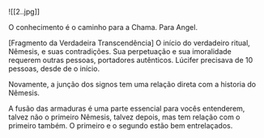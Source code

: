 ![[2..jpg]]

O conhecimento é o caminho para a Chama. Para Angel.

[Fragmento da Verdadeira Transcendência]
O início do verdadeiro ritual, Nêmesis, e suas contradições. Sua perpetuação e sua imoralidade requerem outras pessoas, portadores autênticos. Lúcifer precisava de 10 pessoas, desde de o início.

Novamente, a junção dos signos tem uma relação direta com a historia do Nêmesis. 

A fusão das armaduras é uma parte essencial para vocês entenderem, talvez não o primeiro Nêmesis, talvez depois, mas tem relação com o primeiro também. O primeiro e o segundo estão bem entrelaçados.
